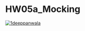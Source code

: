 # HW05a_Mocking

[![1deeppanwala](https://circleci.com/gh/1deeppanwala/hw5.svg?style=svg)](https://app.circleci.com/pipelines/github/1deeppanwala/hw5?branch=main&filter=all)
